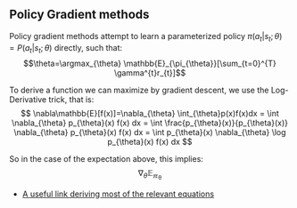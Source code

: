 <h2> Policy Gradient methods </h2>


Policy gradient methods attempt to learn a parameterized policy $\pi(a_{t}|s_{t};\theta)=P({a_{t}|s_{t};\theta)}$ directly, such that:
 $$\theta=\argmax_{\theta} \mathbb{E}_{\pi_{\theta}}[\sum_{t=0}^{T} \gamma^{t}r_{t}]$$

To derive a function we can maximize by gradient descent, we use the Log-Derivative trick, that is:
$$
\nabla\mathbb{E}[f(x)]=\nabla_{\theta} \int_{\theta}p(x)f(x)dx = \int \nabla_{\theta} p_{\theta}(x) f(x) dx = \int \frac{p_{\theta}(x)}{p_{\theta}(x)} \nabla_{\theta} p_{\theta}(x) f(x) dx = \int p_{\theta}(x) \nabla_{\theta} \log p_{\theta}(x) f(x) dx
$$

So in the case of the expectation above, this implies:
$$
\nabla_{\theta}\mathbb{E_{\pi_{\theta}}}
$$




- [A useful link deriving most of the relevant equations](https://danieltakeshi.github.io/2017/03/28/going-deeper-into-reinforcement-learning-fundamentals-of-policy-gradients/)